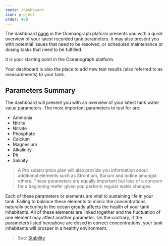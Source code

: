 ```yaml
---
route: /dashboard
icon: project
order: 900
---
```


The dashboard [page](https://www.oceanograph.net/dashboard) in the Ocenaograph plaform
presents you with a quick overview of your latest recorded tank parameters. It may also present
you with potential issues that need to be resolved, or scheduled maintenance or dosing tasks that need to be fulfilled.

It is your starting point in the Oceanograph platform.

Your dashboard is also the place to add new test results (also referred to as measurements) to your tank.

## Parameters Summary

The dashboard will present you with an overview of your latest tank water value parameters.
The most important parameters to test for are:

- Ammonia
- Nitrite
- Nitrate
- Phosphate
- Calcium
- Magnesium
- Alkalinity
- Ph
- Salinity

> A Pro subscription plan will also provide you information about additional elements such as Strontium, Barium and
> Iodine amongst others. These parameters are equally important but less of a concern for a beginning reefer given
> you perform regular water changes.

Each of these parameters or elements are vital to sustaining life in your tank.
Failing to balance these elements to mimic the concentrations naturally occuring in the ocean greatly affects the health
of your tank
inhabitants. All of these elements are linked together and the fluctuation of one element
may affect another parameter. On the contrary, if the parameters listed hereabove are dosed in correct concentrations,
your
tank inhabitants will prosper in a healthy environment.

> See: [Stability](/chemistry/stability)